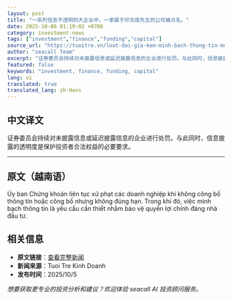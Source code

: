 ```yaml
---
layout: post
title: "一系列信息不透明的大企业中，一家属于邓文成先生的公司被点名。"
date: 2025-10-06 01:19:02 +0700
category: investment-news
tags: ["investment","finance","funding","capital"]
source_url: "https://tuoitre.vn/loat-dai-gia-kem-minh-bach-thong-tin-mot-cong-ty-nha-ong-dang-van-thanh-bi-goi-ten-20251005143808124.htm"
author: "seacall Team"
excerpt: "证券委员会持续对未披露信息或延迟披露信息的企业进行处罚。与此同时，信息披露的透明度是保护投资者合法权益的必要要求。..."
featured: false
keywords: "investment, finance, funding, capital"
lang: vi
translated: true
translated_lang: zh-Hans
---
```


## 中文译文

证券委员会持续对未披露信息或延迟披露信息的企业进行处罚。与此同时，信息披露的透明度是保护投资者合法权益的必要要求。

---

## 原文（越南语）

Ủy ban Chứng khoán liên tục xử phạt các doanh nghiệp khi không công bố thông tin hoặc công bố nhưng không đúng hạn. Trong khi đó, việc minh bạch thông tin là yêu cầu cần thiết nhằm bảo vệ quyền lợi chính đáng nhà đầu tư.

## 相关信息

- **原文链接**：[查看完整新闻](https://tuoitre.vn/loat-dai-gia-kem-minh-bach-thong-tin-mot-cong-ty-nha-ong-dang-van-thanh-bi-goi-ten-20251005143808124.htm)
- **新闻来源**：Tuoi Tre Kinh Doanh
- **发布时间**：2025/10/5

*想要获取更专业的投资分析和建议？欢迎体验 seacall AI 投资顾问服务。*